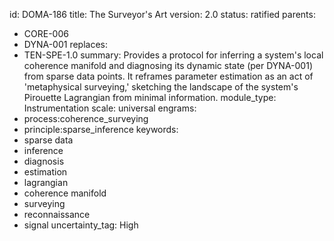 id: DOMA-186
title: The Surveyor's Art
version: 2.0
status: ratified
parents:
- CORE-006
- DYNA-001
replaces:
- TEN-SPE-1.0
summary: Provides a protocol for inferring a system's local coherence manifold and
  diagnosing its dynamic state (per DYNA-001) from sparse data points. It reframes
  parameter estimation as an act of 'metaphysical surveying,' sketching the landscape
  of the system's Pirouette Lagrangian from minimal information.
module_type: Instrumentation
scale: universal
engrams:
- process:coherence_surveying
- principle:sparse_inference
keywords:
- sparse data
- inference
- diagnosis
- estimation
- lagrangian
- coherence manifold
- surveying
- reconnaissance
- signal
uncertainty_tag: High
